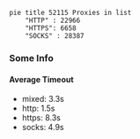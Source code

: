 
```mermaid
pie title 52115 Proxies in list
    "HTTP" : 22966
    "HTTPS": 6658
    "SOCKS" : 28387
```

### Some Info
#### Average Timeout

- mixed: 3.3s
- http: 1.5s
- https: 8.3s
- socks: 4.9s